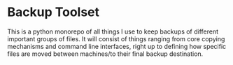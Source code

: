 # Backup Toolset

This is a python monorepo of all things I use to keep backups of different important groups of files.
It will consist of things ranging from core copying mechanisms and command line interfaces, right up to defining how specific files are moved between machines/to their final backup destination.
